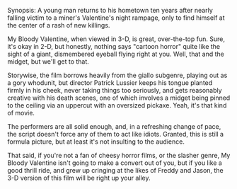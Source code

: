 Synopsis: A young man returns to his hometown ten years after nearly falling victim to a miner's Valentine's night rampage, only to find himself at the center of a rash of new killings.

My Bloody Valentine, when viewed in 3-D, is great, over-the-top fun. Sure, it's okay in 2-D, but honestly, nothing says "cartoon horror" quite like the sight of a giant, dismembered eyeball flying right at you. Well, that and the midget, but we'll get to that.

Storywise, the film borrows heavily from the giallo subgenre, playing out as a gory whodunit, but director Patrick Lussier keeps his tongue planted firmly in his cheek, never taking things too seriously, and gets reasonably creative with his death scenes, one of which involves a midget being pinned to the ceiling via an uppercut with an oversized pickaxe. Yeah, it's that kind of movie.

The performers are all solid enough, and, in a refreshing change of pace, the script doesn't force any of them to act like idiots. Granted, this is still a formula picture, but at least it's not insulting to the audience.

That said, if you're not a fan of cheesy horror films, or the slasher genre, My Bloody Valentine isn't going to make a convert out of you, but if you like a good thrill ride, and grew up cringing at the likes of Freddy and Jason, the 3-D version of this film will be right up your alley.
